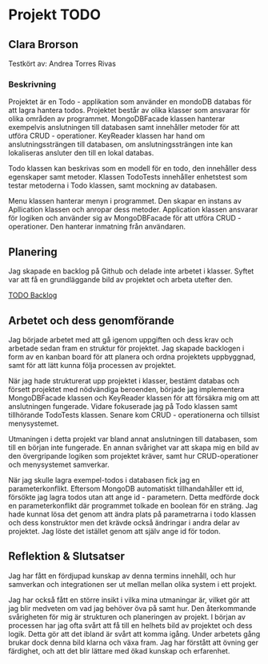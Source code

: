 # Projekt TODO

## Clara Brorson
Testkört av: Andrea Torres Rivas

### Beskrivning
Projektet är en Todo - applikation som använder en mondoDB databas för att lagra hantera todos. Projektet består av olika klasser som ansvarar för olika områden av programmet. MongoDBFacade klassen hanterar exempelvis anslutningen till databasen samt innehåller metoder för att utföra CRUD - operationer. KeyReader klassen har hand om anslutningssträngen till databasen, om anslutningssträngen inte kan lokaliseras ansluter den till en lokal databas.

Todo klassen kan beskrivas som en modell för en todo, den innehåller dess egenskaper samt metoder. Klassen TodoTests innehåller enhetstest som testar metoderna i Todo klassen, samt mockning av databasen. 

Menu klassen hanterar menyn i programmet. Den skapar en instans av Apllication klassen och anropar dess metoder. Application klassen ansvarar för logiken och använder sig av MongoDBFacade för att utföra CRUD - operationer. Den hanterar inmatning från användaren. 

## Planering
Jag skapade en backlog på Github och delade inte arbetet i klasser. Syftet var att få en grundläggande bild av projektet och arbeta utefter den. 

[TODO Backlog](https://github.com/orgs/Campus-Molndal-JIN23/projects/49)

## Arbetet och dess genomförande
Jag började arbetet med att gå igenom uppgiften och dess krav och arbetade sedan fram en struktur för projektet. Jag skapade backlogen i form av en kanban board för att planera och ordna projektets uppbyggnad, samt för att lätt kunna följa processen av projektet.

När jag hade strukturerat upp projektet i klasser, bestämt databas och försett projektet med nödvändiga beroenden, började jag implementera MongoDBFacade klassen och KeyReader klassen för att försäkra mig om att anslutningen fungerade. Vidare fokuserade jag på Todo klassen samt tillhörande TodoTests klassen. Senare kom CRUD - operationerna och tillsist menysystemet. 

Utmaningen i detta projekt var bland annat anslutningen till databasen, som till en början inte fungerade. En annan svårighet var att skapa mig en bild av den övergripande logiken som projektet kräver, samt hur CRUD-operationer och menysystemet samverkar. 

När jag skulle lagra exempel-todos i databasen fick jag en parameterkonflikt. Eftersom MongoDB automatiskt tillhandahåller ett id, försökte jag lagra todos utan att ange id - parametern. Detta medförde dock en parameterkonflikt där programmet tolkade en boolean för en sträng. Jag hade kunnat lösa det genom att ändra plats på parametrarna i todo klassen och dess konstruktor men det krävde också ändringar i andra delar av projektet. Jag löste det istället genom att själv ange id för todon. 

## Reflektion & Slutsatser
Jag har fått en fördjupad kunskap av denna termins innehåll, och hur samverkan och integrationen ser ut mellan mellan olika system i ett projekt. 

Jag har också fått en större insikt i vilka mina utmaningar är, vilket gör att jag blir medveten om vad jag behöver öva på samt hur. Den återkommande svårigheten för mig är strukturen och planeringen av projekt. I början av processen har jag ofta svårt att få till en helhets bild av projektet och dess logik. Detta gör att det ibland är svårt att komma igång. Under arbetets gång brukar dock denna bild klarna och växa fram. Jag har förstått att övning ger färdighet, och att det blir lättare med ökad kunskap och erfarenhet. 


